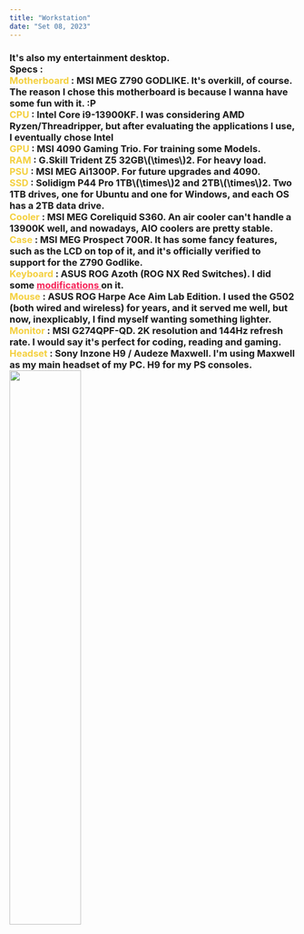 ```yaml
---
title: "Workstation"
date: "Set 08, 2023"
---
```

<div>
  <style>
    /* Neon colors */
    :root {
      --neon-yellow: #f4d03f;
      --neon-pink: #f62459;
      --neon-blue: #0dc9f7;
      --neon-green: #39ff14;
    }
    </style>
    <h3> It's also my entertainment desktop.<br>
         Specs : <br>
         <span style="color: var(--neon-yellow);">Motherboard </span>: MSI MEG Z790 GODLIKE. It's overkill, of course. The reason I chose this motherboard is because I wanna have some fun with it. :P<br>
         <span style="color: var(--neon-yellow);">CPU</span> : Intel Core i9-13900KF. I was considering AMD Ryzen/Threadripper, but after evaluating the applications I use, I eventually chose Intel<br>
         <span style="color: var(--neon-yellow);">GPU</span> : MSI 4090 Gaming Trio. For training some Models. <br>
         <span style="color: var(--neon-yellow);">RAM</span> : G.Skill Trident Z5 32GB\(\times\)2. For heavy load.<br>
         <span style="color: var(--neon-yellow);">PSU</span> : MSI MEG Ai1300P. For future upgrades and 4090.<br>
         <span style="color: var(--neon-yellow);">SSD</span> : Solidigm P44 Pro 1TB\(\times\)2 and 2TB\(\times\)2. Two 1TB drives, one for Ubuntu and one for Windows, and each OS has a 2TB data drive.<br>
         <span style="color: var(--neon-yellow);">Cooler</span> : MSI MEG Coreliquid S360. An air cooler can't handle a 13900K well, and nowadays, AIO coolers are pretty stable.<br>
         <span style="color: var(--neon-yellow);">Case</span> : MSI MEG Prospect 700R. It has some fancy features, such as the LCD on top of it, and it's officially verified to support for the Z790 Godlike.<br>
         <span style="color: var(--neon-yellow);">Keyboard</span> : ASUS ROG Azoth (ROG NX Red Switches). I did some <a style="color: var(--neon-pink);" href="https://3r1sn5.github.io/daily/FirstKBCustom/"> modifications </a> on it.<br>
         <span style="color: var(--neon-yellow);">Mouse</span> : ASUS ROG Harpe Ace Aim Lab Edition. I used the G502 (both wired and wireless) for years, 
         and it served me well, but now, inexplicably, I find myself wanting something lighter.<br>
         <span style="color: var(--neon-yellow);">Monitor</span> : MSI G274QPF-QD. 2K resolution and 144Hz refresh rate. I would say it's perfect for coding, reading and gaming.<br>
         <span style="color: var(--neon-yellow);">Headset</span> : Sony Inzone H9 / Audeze Maxwell. I'm using Maxwell as my main headset of my PC. H9 for my PS consoles.<br>
         <img src="https://i.imgur.com/V0R7O0W.jpg" style="width: 50%; height: 50%;" loading="lazy">
    </h3>
</div>




